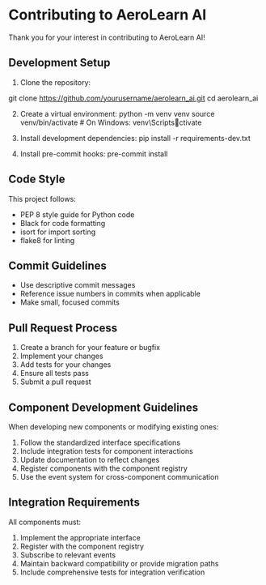 # Contributing to AeroLearn AI

Thank you for your interest in contributing to AeroLearn AI!

## Development Setup

1. Clone the repository:

    





git clone https://github.com/yourusername/aerolearn_ai.git cd aerolearn_ai


2. Create a virtual environment:
python -m venv venv source venv/bin/activate # On Windows: venv\Scriptsctivate


3. Install development dependencies:
pip install -r requirements-dev.txt


4. Install pre-commit hooks:
pre-commit install


## Code Style

This project follows:
- PEP 8 style guide for Python code
- Black for code formatting
- isort for import sorting
- flake8 for linting

## Commit Guidelines

- Use descriptive commit messages
- Reference issue numbers in commits when applicable
- Make small, focused commits

## Pull Request Process

1. Create a branch for your feature or bugfix
2. Implement your changes
3. Add tests for your changes
4. Ensure all tests pass
5. Submit a pull request

## Component Development Guidelines

When developing new components or modifying existing ones:

1. Follow the standardized interface specifications
2. Include integration tests for component interactions
3. Update documentation to reflect changes
4. Register components with the component registry
5. Use the event system for cross-component communication

## Integration Requirements

All components must:
1. Implement the appropriate interface
2. Register with the component registry
3. Subscribe to relevant events
4. Maintain backward compatibility or provide migration paths
5. Include comprehensive tests for integration verification
